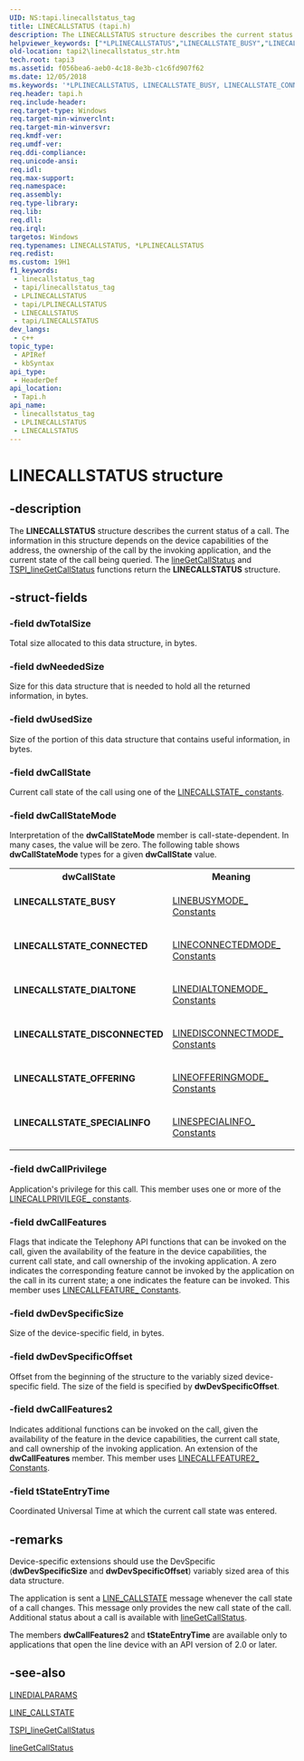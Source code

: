 ```yaml
---
UID: NS:tapi.linecallstatus_tag
title: LINECALLSTATUS (tapi.h)
description: The LINECALLSTATUS structure describes the current status of a call.
helpviewer_keywords: ["*LPLINECALLSTATUS","LINECALLSTATE_BUSY","LINECALLSTATE_CONNECTED","LINECALLSTATE_DIALTONE","LINECALLSTATE_DISCONNECTED","LINECALLSTATE_OFFERING","LINECALLSTATE_SPECIALINFO","LINECALLSTATUS","LINECALLSTATUS structure [TAPI 2.2]","LPLINECALLSTATUS","LPLINECALLSTATUS structure pointer [TAPI 2.2]","_tapi2_linecallstatus_str","tapi/LINECALLSTATUS","tapi/LPLINECALLSTATUS","tapi2.linecallstatus_str"]
old-location: tapi2\linecallstatus_str.htm
tech.root: tapi3
ms.assetid: f056bea6-aeb0-4c18-8e3b-c1c6fd907f62
ms.date: 12/05/2018
ms.keywords: '*LPLINECALLSTATUS, LINECALLSTATE_BUSY, LINECALLSTATE_CONNECTED, LINECALLSTATE_DIALTONE, LINECALLSTATE_DISCONNECTED, LINECALLSTATE_OFFERING, LINECALLSTATE_SPECIALINFO, LINECALLSTATUS, LINECALLSTATUS structure [TAPI 2.2], LPLINECALLSTATUS, LPLINECALLSTATUS structure pointer [TAPI 2.2], _tapi2_linecallstatus_str, tapi/LINECALLSTATUS, tapi/LPLINECALLSTATUS, tapi2.linecallstatus_str'
req.header: tapi.h
req.include-header: 
req.target-type: Windows
req.target-min-winverclnt: 
req.target-min-winversvr: 
req.kmdf-ver: 
req.umdf-ver: 
req.ddi-compliance: 
req.unicode-ansi: 
req.idl: 
req.max-support: 
req.namespace: 
req.assembly: 
req.type-library: 
req.lib: 
req.dll: 
req.irql: 
targetos: Windows
req.typenames: LINECALLSTATUS, *LPLINECALLSTATUS
req.redist: 
ms.custom: 19H1
f1_keywords:
 - linecallstatus_tag
 - tapi/linecallstatus_tag
 - LPLINECALLSTATUS
 - tapi/LPLINECALLSTATUS
 - LINECALLSTATUS
 - tapi/LINECALLSTATUS
dev_langs:
 - c++
topic_type:
 - APIRef
 - kbSyntax
api_type:
 - HeaderDef
api_location:
 - Tapi.h
api_name:
 - linecallstatus_tag
 - LPLINECALLSTATUS
 - LINECALLSTATUS
---
```


# LINECALLSTATUS structure


## -description

The 
<b>LINECALLSTATUS</b> structure describes the current status of a call. The information in this structure depends on the device capabilities of the address, the ownership of the call by the invoking application, and the current state of the call being queried. The 
<a href="/windows/desktop/api/tapi/nf-tapi-linegetcallstatus">lineGetCallStatus</a> and 
<a href="/windows/desktop/api/tspi/nf-tspi-tspi_linegetcallstatus">TSPI_lineGetCallStatus</a> functions return the 
<b>LINECALLSTATUS</b> structure.

## -struct-fields

### -field dwTotalSize

Total size allocated to this data structure, in bytes.

### -field dwNeededSize

Size for this data structure that is needed to hold all the returned information, in bytes.

### -field dwUsedSize

Size of the portion of this data structure that contains useful information, in bytes.

### -field dwCallState

Current call state of the call using one of the 
<a href="/windows/desktop/Tapi/linecallstate--constants">LINECALLSTATE_ constants</a>.

### -field dwCallStateMode

Interpretation of the <b>dwCallStateMode</b> member is call-state-dependent. In many cases, the value will be zero. The following table shows <b>dwCallStateMode</b> types for a given <b>dwCallState</b> value. 



<table>
<tr>
<th>dwCallState</th>
<th>Meaning</th>
</tr>
<tr>
<td width="40%"><a id="LINECALLSTATE_BUSY"></a><a id="linecallstate_busy"></a><dl>
<dt><b>LINECALLSTATE_BUSY</b></dt>
</dl>
</td>
<td width="60%">

<a href="/windows/desktop/Tapi/linebusymode--constants">LINEBUSYMODE_ Constants</a>


</td>
</tr>
<tr>
<td width="40%"><a id="LINECALLSTATE_CONNECTED"></a><a id="linecallstate_connected"></a><dl>
<dt><b>LINECALLSTATE_CONNECTED</b></dt>
</dl>
</td>
<td width="60%">

<a href="/windows/desktop/Tapi/lineconnectedmode--constants">LINECONNECTEDMODE_ Constants</a>


</td>
</tr>
<tr>
<td width="40%"><a id="LINECALLSTATE_DIALTONE"></a><a id="linecallstate_dialtone"></a><dl>
<dt><b>LINECALLSTATE_DIALTONE</b></dt>
</dl>
</td>
<td width="60%">

<a href="/windows/desktop/Tapi/linedialtonemode--constants">LINEDIALTONEMODE_ Constants</a>


</td>
</tr>
<tr>
<td width="40%"><a id="LINECALLSTATE_DISCONNECTED"></a><a id="linecallstate_disconnected"></a><dl>
<dt><b>LINECALLSTATE_DISCONNECTED</b></dt>
</dl>
</td>
<td width="60%">

<a href="/windows/desktop/Tapi/linedisconnectmode--constants">LINEDISCONNECTMODE_ Constants</a>


</td>
</tr>
<tr>
<td width="40%"><a id="LINECALLSTATE_OFFERING"></a><a id="linecallstate_offering"></a><dl>
<dt><b>LINECALLSTATE_OFFERING</b></dt>
</dl>
</td>
<td width="60%">

<a href="/windows/desktop/Tapi/lineofferingmode--constants">LINEOFFERINGMODE_ Constants</a>


</td>
</tr>
<tr>
<td width="40%"><a id="LINECALLSTATE_SPECIALINFO"></a><a id="linecallstate_specialinfo"></a><dl>
<dt><b>LINECALLSTATE_SPECIALINFO</b></dt>
</dl>
</td>
<td width="60%">

<a href="/windows/desktop/Tapi/linespecialinfo--constants">LINESPECIALINFO_ Constants</a>


</td>
</tr>
</table>

### -field dwCallPrivilege

Application's privilege for this call. This member uses one or more of the 
<a href="/windows/desktop/Tapi/linecallprivilege--constants">LINECALLPRIVILEGE_ constants</a>.

### -field dwCallFeatures

Flags that indicate the Telephony API functions that can be invoked on the call, given the availability of the feature in the device capabilities, the current call state, and call ownership of the invoking application. A zero indicates the corresponding feature cannot be invoked by the application on the call in its current state; a one indicates the feature can be invoked. This member uses 
<a href="/windows/desktop/Tapi/linecallfeature--constants">LINECALLFEATURE_ Constants</a>.

### -field dwDevSpecificSize

Size of the device-specific field, in bytes.

### -field dwDevSpecificOffset

Offset from the beginning of the structure to the variably sized device-specific field. The size of the field is specified by <b>dwDevSpecificOffset</b>.

### -field dwCallFeatures2

Indicates additional functions can be invoked on the call, given the availability of the feature in the device capabilities, the current call state, and call ownership of the invoking application. An extension of the <b>dwCallFeatures</b> member. This member uses 
<a href="/windows/desktop/Tapi/linecallfeature2--constants">LINECALLFEATURE2_ Constants</a>.

### -field tStateEntryTime

Coordinated Universal Time at which the current call state was entered.

## -remarks

Device-specific extensions should use the DevSpecific (<b>dwDevSpecificSize</b> and <b>dwDevSpecificOffset</b>) variably sized area of this data structure.

The application is sent a 
<a href="/windows/desktop/Tapi/line-callstate">LINE_CALLSTATE</a> message whenever the call state of a call changes. This message only provides the new call state of the call. Additional status about a call is available with 
<a href="/windows/desktop/api/tapi/nf-tapi-linegetcallstatus">lineGetCallStatus</a>.

The members <b>dwCallFeatures2</b> and <b>tStateEntryTime</b> are available only to applications that open the line device with an API version of 2.0 or later.

## -see-also

<a href="/windows/desktop/api/tapi/ns-tapi-linedialparams">LINEDIALPARAMS</a>



<a href="/windows/desktop/Tapi/line-callstate">LINE_CALLSTATE</a>



<a href="/windows/desktop/api/tspi/nf-tspi-tspi_linegetcallstatus">TSPI_lineGetCallStatus</a>



<a href="/windows/desktop/api/tapi/nf-tapi-linegetcallstatus">lineGetCallStatus</a>

